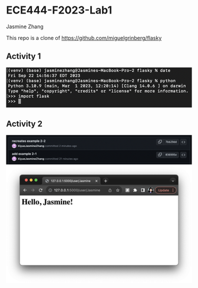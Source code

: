 # ECE444-F2023-Lab1

Jasmine Zhang

This repo is a clone of https://github.com/miguelgrinberg/flasky

## Activity 1
![activity 1](images/activity1.png)

## Activity 2
![activity 2 commit](images/activity2_commits.png)
![activity 2 result](images/activity2_result.png)